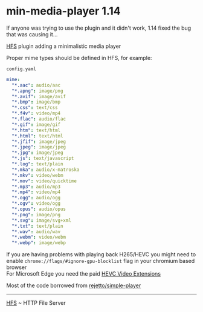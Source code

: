 # min-media-player 1.14
If anyone was trying to use the plugin and it didn't work, 1.14 fixed the bug that was causing it...

[HFS](https://github.com/rejetto/hfs) plugin adding a minimalistic media player

Proper mime types should be defined in HFS, for example:

`config.yaml`

```yaml
mime:
  "*.aac": audio/aac
  "*.apng": image/png
  "*.avif": image/avif
  "*.bmp": image/bmp
  "*.css": text/css
  "*.f4v": video/mp4
  "*.flac": audio/flac
  "*.gif": image/gif
  "*.htm": text/html
  "*.html": text/html
  "*.jfif": image/jpeg
  "*.jpeg": image/jpeg
  "*.jpg": image/jpeg
  "*.js": text/javascript
  "*.log": text/plain
  "*.mka": audio/x-matroska
  "*.mkv": video/webm
  "*.mov": video/quicktime
  "*.mp3": audio/mp3
  "*.mp4": video/mp4
  "*.ogg": audio/ogg
  "*.ogv": video/ogg
  "*.opus": audio/opus
  "*.png": image/png
  "*.svg": image/svg+xml
  "*.txt": text/plain
  "*.wav": audio/wav
  "*.webm": video/webm
  "*.webp": image/webp
```

If you are having problems with playing back H265/HEVC you might need to enable `chrome://flags/#ignore-gpu-blocklist` flag in your chromium based browser  
For Microsoft Edge you need the paid [HEVC Video Extensions](https://www.microsoft.com/store/productId/9NMZLZ57R3T7)

Most of the code borrowed from [rejetto/simple-player](https://github.com/rejetto/simple-player)

---
[HFS](https://github.com/rejetto/hfs) ~  HTTP File Server
